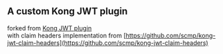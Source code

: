 ## A custom Kong JWT plugin
  
forked from [Kong JWT plugin](https://github.com/Kong/kong/tree/master/kong/plugins/jwt)  
with claim headers implementation from [https://github.com/scmp/kong-jwt-claim-headers](https://github.com/scmp/kong-jwt-claim-headers)  



